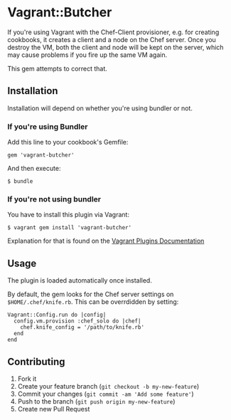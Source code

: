 # Vagrant::Butcher

If you're using Vagrant with the Chef-Client provisioner, e.g. for creating cookbooks, it creates a client and a node on the Chef server. Once you destroy the VM, both the client and node will be kept on the server, which may cause problems if you fire up the same VM again.

This gem attempts to correct that.

## Installation

Installation will depend on whether you're using bundler or not.

### If you're using Bundler

Add this line to your cookbook's Gemfile:

    gem 'vagrant-butcher'

And then execute:

    $ bundle

### If you're not using bundler

You have to install this plugin via Vagrant:

    $ vagrant gem install 'vagrant-butcher'

Explanation for that is found on the [Vagrant Plugins Documentation](http://vagrantup.com/v1/docs/extending/types.html)

## Usage

The plugin is loaded automatically once installed.

By default, the gem looks for the Chef server settings on `$HOME/.chef/knife.rb`. This can be overrdidden by setting:

    Vagrant::Config.run do |config|
      config.vm.provision :chef_solo do |chef|
        chef.knife_config = '/path/to/knife.rb'
      end
    end

## Contributing

1. Fork it
2. Create your feature branch (`git checkout -b my-new-feature`)
3. Commit your changes (`git commit -am 'Add some feature'`)
4. Push to the branch (`git push origin my-new-feature`)
5. Create new Pull Request
